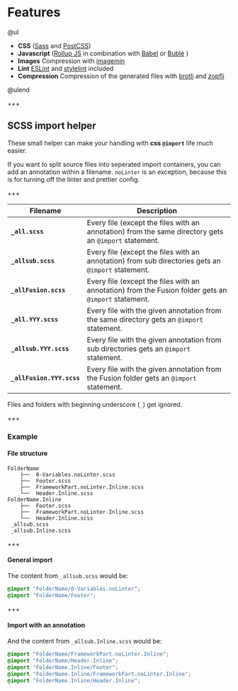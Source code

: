 # Features

@ul

*   **CSS** ([Sass](http://sass-lang.com) and [PostCSS](http://postcss.org))
*   **Javascript** ([Rollup JS](http://rollupjs.org) in combination with [Babel](https://babeljs.io) or [Bublé](https://buble.surge.sh/guide) )
*   **Images** Compression with [imagemin](https://www.npmjs.com/package/gulp-imagemin)
*   **Lint** [ESLint](http://eslint.org/) and [stylelint](https://stylelint.io) included
*   **Compression** Compression of the generated files with [brotli](https://github.com/google/brotli) and [zopfli](https://github.com/google/zopfli)

@ulend

+++

## SCSS import helper

These small helper can make your handling with **css `@import`** life much easier.

If you want to split source files into seperated import containers, you can add an annotation within a filename.
`noLinter` is an exception, because this is for turning off the linter and prettier config.

+++

| Filename                  | Description                                                                                           |
| ------------------------- | ----------------------------------------------------------------------------------------------------- |
| **`_all.scss`**           | Every file (except the files with an annotation) from the same directory gets an `@import` statement. |
| **`_allsub.scss`**        | Every file (except the files with an annotation) from sub directories gets an `@import` statement.    |
| **`_allFusion.scss`**     | Every file (except the files with an annotation) from the Fusion folder gets an `@import` statement.  |
| **`_all.YYY.scss`**       | Every file with the given annotation from the same directory gets an `@import` statement.             |
| **`_allsub.YYY.scss`**    | Every file with the given annotation from sub directories gets an `@import` statement.                |
| **`_allFusion.YYY.scss`** | Every file with the given annotation from the Fusion folder gets an `@import` statement.              |

Files and folders with beginning underscore (`_`) get ignored.

+++

### Example

#### File structure

```
FolderName
    ├──  0-Variables.noLinter.scss
    ├──  Footer.scss
    ├──  FrameworkPart.noLinter.Inline.scss
    └──  Header.Inline.scss
FolderName.Inline
    ├──  Footer.scss
    ├──  FrameworkPart.noLinter.Inline.scss
    └──  Header.Inline.scss
 _allsub.scss
 _allsub.Inline.scss
```

+++

#### General import

The content from `_allsub.scss` would be:

```scss
@import "FolderName/0-Variables.noLinter";
@import "FolderName/Footer";
```

+++

#### Import with an annotation

And the content from `_allsub.Inline.scss` would be:

```scss
@import "FolderName/FrameworkPart.noLinter.Inline";
@import "FolderName/Header.Inline";
@import "FolderName.Inline/Footer";
@import "FolderName.Inline/FrameworkPart.noLinter.Inline";
@import "FolderName.Inline/Header.Inline";
```

